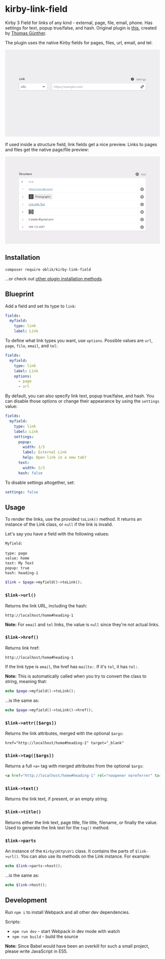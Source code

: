 # kirby-link-field

Kirby 3 Field for links of any kind - external, page, file, email, phone. Has settings for text, popup true/false, and hash. Original plugin is [this](https://github.com/medienbaecker/kirby-link-field), created by [Thomas Günther](https://github.com/medienbaecker).

The plugin uses the native Kirby fields for pages, files, url, email, and tel:

![usage demo](usage.gif)

If used inside a structure field, link fields get a nice preview. Links to pages and files get the native page/file preview:

![links in structure field](structure.gif)

## Installation

```
composer require oblik/kirby-link-field
```

...or check out [other plugin installation methods](https://getkirby.com/docs/guide/plugins/plugin-setup-basic#the-three-plugin-installation-methods).

## Blueprint

Add a field and set its type to `link`:

```yaml
fields:
  myfield:
    type: link
    label: Link
```

To define what link types you want, use `options`. Possible values are `url`, `page`, `file`, `email`, and `tel`:

```yaml
fields:
  myfield:
    type: link
    label: Link
    options:
      - page
      - url
```

By default, you can also specify link text, popup true/false, and hash. You can disable those options or change their appearance by using the `settings` value:

```yaml
fields:
  myfield:
    type: link
    label: Link
    settings:
      popup:
        width: 1/3
        label: External Link
        help: Open link in a new tab?
      text:
        width: 2/3
      hash: false
```

To disable settings altogether, set:

```yaml
settings: false
```

## Usage

To render the links, use the provided `toLink()` method. It returns an instance of the Link class, or `null` if the link is invalid.

Let's say you have a field with the following values:

```
Myfield: 

type: page
value: home
text: My Text
popup: true
hash: heading-1
```

```php
$link = $page->myfield()->toLink();
```

### `$link->url()`

Returns the link URL, including the hash:

```
http://localhost/home#heading-1
```

**Note:** For `email` and `tel` links, the value is `null` since they're not actual links.

### `$link->href()`

Returns link href:

```
http://localhost/home#heading-1
```

If the link type is `email`, the href has `mailto:`. If it's `tel`, it has `tel:`.

**Note:** This is automatically called when you try to convert the class to string, meaning that:

```php
echo $page->myfield()->toLink();
```

...is the same as:

```php
echo $page->myfield()->toLink()->href();
```

### `$link->attr([$args])`

Returns the link attributes, merged with the optional `$args`:

```
href="http://localhost/home#heading-1" target="_blank"
```

### `$link->tag([$args])`

Returns a full `<a>` tag with merged attributes from the optional `$args`:

```html
<a href="http://localhost/home#heading-1" rel="noopener noreferrer" target="_blank">My Text</a>
```

### `$link->text()`

Returns the link text, if present, or an empty string.

### `$link->title()`

Returns either the link text, page title, file title, filename, or finally the value. Used to generate the link text for the `tag()` method.

### `$link->parts`

An instance of the `Kirby\Http\Uri` class. It contains the parts of `$link->url()`. You can also use its methods on the Link instance. For example:

```php
echo $link->parts->host();
```

...is the same as:

```php
echo $link->host();
```

## Development

Run `npm i` to install Webpack and all other dev dependencies.

Scripts:

- `npm run dev` - start Webpack in dev mode with watch
- `npm run build` - build the source

**Note:** Since Babel would have been an overkill for such a small project, please write JavaScript in ES5.
